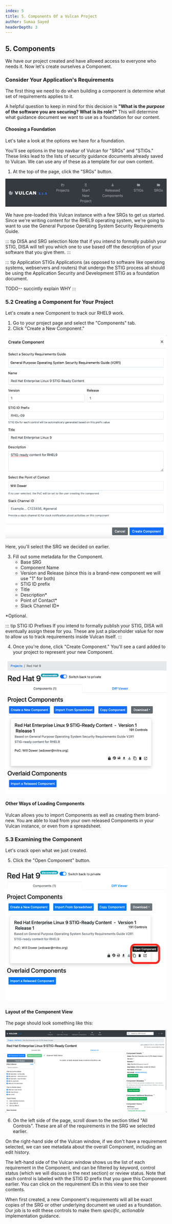 ```yaml
---
index: 5
title: 5. Components Of a Vulcan Project
author: Sumaa Sayed
headerDepth: 3
---
```


## 5. Components

We have our project created and have allowed access to everyone who needs it. Now let's create ourselves a Component.

### Consider Your Application's Requirements

The first thing we need to do when building a component is determine what set of requirements applies to it.

A helpful question to keep in mind for this decision is **"What is the *purpose* of the software you are securing? What is its role?"** This will determine what guidance document we want to use as a foundation for our content.

#### Choosing a Foundation

Let's take a look at the options we have for a foundation.

You'll see options in the top navbar of Vulcan for "SRGs" and "STIGs." These links lead to the lists of security guidance documents already saved to Vulcan. We can use any of these as a template for our own content.

1. At the top of the page, click the "SRGs" button.

![Alt text](../../assets/img/Vulcan_Menu.png)

We have pre-loaded this Vulcan instance with a few SRGs to get us started. Since we're writing content for the RHEL9 operating system, we're going to want to use the General Purpose Operating System Security Requirements Guide.

::: tip DISA and SRG selection
Note that if you intend to formally publish your STIG, DISA will tell you which one to use based off the description of your software that you give them.
:::

::: tip Application STIGs
Applications (as opposed to software like operating systems, webservers and routers) that undergo the STIG process all should be using the Application Security and Development STIG as a foundation document. 

TODO-- succintly explain WHY
:::

### 5.2 Creating a Component for Your Project

Let's create a new Component to track our RHEL9 work.

1. Go to your project page and select the "Components" tab.
2. Click "Create a New Component."

![Alt text](../../assets/img/create_component.png)

Here, you'll select the SRG we decided on earlier.

3. Fill out some metadata for the Component.
    - Base SRG
    - Component Name
    - Version and Release (since this is a brand-new component we will use "1" for both)
    - STIG ID prefix
    - Title
    - Description*
    - Point of Contact*
    - Slack Channel ID*

*Optional.

::: tip STIG ID Prefixes
If you intend to formally publish your STIG, DISA will eventually assign these for you. These are just a placeholder value for now to allow us to track requirements inside Vulcan itself.
:::

4. Once you're done, click "Create Component." You'll see a card added to your project to represent your new Component.

![Alt text](../../assets/img/created_component.png)

#### Other Ways of Loading Components

Vulcan allows you to import Components as well as creating them brand-new. You are able to load from your own released Components in your Vulcan instance, or even from a spreadsheet.

### 5.3 Examining the Component

Let's crack open what we just created.

5. Click the "Open Component" button.

![Alt text](../../assets/img/open_component.png)

#### Layout of the Component View

The page should look something like this: 

![Alt text](../../assets/img/component_view.png)

6. On the left side of the page, scroll down to the section titled "All Controls". These are all of the requirements in the SRG we selected earlier.

On the right-hand side of the Vulcan window, if we don't have a requirement selected, we can see metadata about the overall Component, including an edit history.

The left-hand side of the Vulcan window shows us the list of each requirement in the Component, and can be filtered by keyword, control status (which we will discuss in the next section) or review status. Note that each control is labeled with the STIG ID prefix that you gave this Component earlier. You can click on the requirement IDs in this view to see their contents.

When first created, a new Component's requirements will all be exact copies of the SRG or other underlying document we used as a foundation. Our job is to edit these controls to make them *specific*, *actionable* implementation guidance.